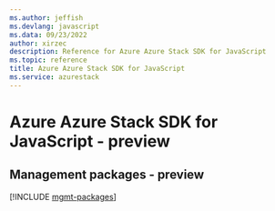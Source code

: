 ```yaml
---
ms.author: jeffish
ms.devlang: javascript
ms.data: 09/23/2022
author: xirzec
description: Reference for Azure Azure Stack SDK for JavaScript
ms.topic: reference
title: Azure Azure Stack SDK for JavaScript
ms.service: azurestack
---
```

# Azure Azure Stack SDK for JavaScript - preview

## Management packages - preview
[!INCLUDE [mgmt-packages](azure-stack-mgmt-index.md)]